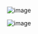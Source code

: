 ![image](https://github.com/Deepika2002/application_for_missing_person/assets/79470061/f58b5bc4-0755-435e-9887-c4e28d17faed)

![image](https://github.com/Deepika2002/application_for_missing_person/assets/79470061/da8c20f9-c2bf-4e89-acda-e93abdb1b6e1)


